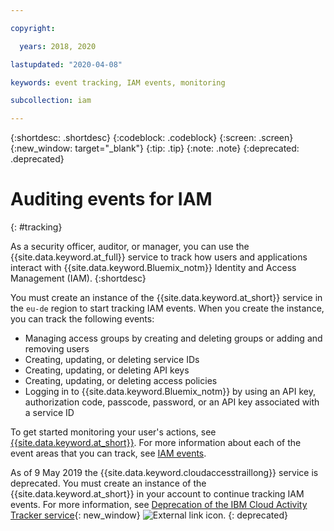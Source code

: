 ```yaml
---

copyright:

  years: 2018, 2020

lastupdated: "2020-04-08"

keywords: event tracking, IAM events, monitoring

subcollection: iam

---
```


{:shortdesc: .shortdesc}
{:codeblock: .codeblock}
{:screen: .screen}
{:new_window: target="_blank"}
{:tip: .tip}
{:note: .note}
{:deprecated: .deprecated}

# Auditing events for IAM
{: #tracking}

As a security officer, auditor, or manager, you can use the {{site.data.keyword.at_full}} service to track how users and applications interact with {{site.data.keyword.Bluemix_notm}} Identity and Access Management (IAM). 
{:shortdesc}

You must create an instance of the {{site.data.keyword.at_short}} service in the `eu-de` region to start tracking IAM events. When you create the instance, you can track the following events:

* Managing access groups by creating and deleting groups or adding and removing users
* Creating, updating, or deleting service IDs
* Creating, updating, or deleting API keys
* Creating, updating, or deleting access policies
* Logging in to {{site.data.keyword.Bluemix_notm}} by using an API key, authorization code, passcode, password, or an API key associated with a service ID

To get started monitoring your user's actions, see [{{site.data.keyword.at_short}}](/docs/services/Activity-Tracker-with-LogDNA?topic=logdnaat-getting-started#getting-started). For more information about each of the event areas that you can track, see [IAM events](/docs/services/Activity-Tracker-with-LogDNA?topic=logdnaat-at_events_iam).

As of 9 May 2019 the {{site.data.keyword.cloudaccesstraillong}} service is deprecated. You must create an instance of the {{site.data.keyword.at_short}} in your account to continue tracking IAM events. For more information, see [Deprecation of the IBM Cloud Activity Tracker service](https://www.ibm.com/blogs/cloud-archive/2019/04/deprecating-ibm-cloud-activity-tracker/){: new_window} ![External link icon](../icons/launch-glyph.svg "External link icon").
{: deprecated}
